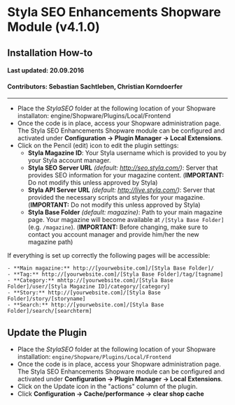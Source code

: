 # Styla SEO Enhancements Shopware Module (v4.1.0)
## Installation How-to
#### Last updated: 20.09.2016
#### Contributors: Sebastian Sachtleben, Christian Korndoerfer

---

- Place the *StylaSEO* folder at the following location of your Shopware installaton: engine/Shopware/Plugins/Local/Frontend
- Once the code is in place, access your Shopware administration page. The Styla SEO Enhancements Shopware module can be configured and activated under **Configuration -> Plugin Manager -> Local Extensions**.
- Click on the Pencil (edit) icon to edit the plugin settings:
    - **Styla Magazine ID**: Your Styla username which is provided to you by your Styla account manager.
    - **Styla SEO Server URL** _(default: http://seo.styla.com/)_: Server that provides SEO information for your magazine content. (**IMPORTANT:** Do not modify this unless approved by Styla)
    - **Styla API Server URL** _(default: http://live.styla.com/)_: Server that provided the necessary scripts and styles for your magazine. (**IMPORTANT:** Do not modify this unless approved by Styla)
    - **Styla Base Folder** _(default: magazine)_: Path to your main magazine page. Your magazine will become available at `/[Styla Base Folder]` (e.g. `/magazine`). (**IMPORTANT:** Before changing, make sure to contact you account manager and provide him/her the new magazine path)

If everything is set up correctly the following pages will be accessible:

    - **Main magazine:** http://[yourwebsite.com]/[Styla Base Folder]/
    - **Tag:** http://[yourwebsite.com]/[Styla Base Folder]/tag/[tagname]
    - **Category:** mhttp://[yourwebsite.com]/[Styla Base Folder]/user/[Styla Magazine ID]/category/[category]
    - **Story:** http://[yourwebsite.com]/[Styla Base Folder]/story/[storyname]
    - **Search:** http://[yourwebsite.com]/[Styla Base Folder]/search/[searchterm]

## Update the Plugin
- Place the *StylaSEO* folder at the following location of your Shopware installation: `engine/Shopware/Plugins/Local/Frontend`
- Once the code is in place, access your Shopware administration page. The Styla SEO Enhancements Shopware module can be configured and activated under **Configuration -> Plugin Manager -> Local Extensions**.
- Click on the Update icon in the "actions" column of the plugin.
- Click **Configuration -> Cache/performance -> clear shop cache**
